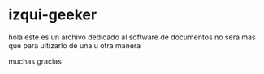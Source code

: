 # izqui-geeker

hola este es un archivo dedicado 
al software de documentos no sera mas que para ultizarlo de una u otra manera

muchas gracias 
